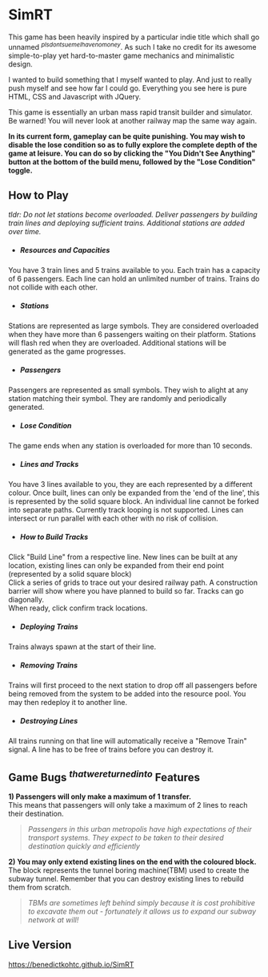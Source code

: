 # SimRT

This game has been heavily inspired by a particular indie title which shall go unnamed <sup>*plsdontsuemeIhavenomoney*</sup>. As such I take no credit for its awesome simple-to-play yet hard-to-master game mechanics and minimalistic design.

I wanted to build something that I myself wanted to play. And just to really push myself and see how far I could go. Everything you see here is pure HTML, CSS and Javascript with JQuery.

This game is essentially an urban mass rapid transit builder and simulator. Be warned! You will never look at another railway map the same way again.

**In its current form, gameplay can be quite punishing. You may wish to disable the lose condition so as to fully explore the complete depth of the game at leisure. You can do so by clicking the "You Didn't See Anything" button at the bottom of the build menu, followed by the "Lose Condition" toggle.**

## How to Play

*tldr: Do not let stations become overloaded. Deliver passengers by building train lines and deploying sufficient trains. Additional stations are added over time.*

* ##### Resources and Capacities
You have 3 train lines and 5 trains available to you. Each train has a capacity of 6 passengers. Each line can hold an unlimited number of trains. Trains do not collide with each other.

* ##### Stations
Stations are represented as large symbols. They are considered overloaded when they have more than 6 passengers waiting on their platform. Stations will flash red when they are overloaded. Additional stations will be generated as the game progresses.

* ##### Passengers
Passengers are represented as small symbols. They wish to alight at any station matching their symbol. They are randomly and periodically generated.

* ##### Lose Condition
The game ends when any station is overloaded for more than 10 seconds.

* ##### Lines and Tracks
You have 3 lines available to you, they are each represented by a different colour. Once built, lines can only be expanded from the 'end of the line', this is represented by the solid square block. An individual line cannot be forked into separate paths. Currently track looping is not supported. Lines can intersect or run parallel with each other with no risk of collision.

* ##### How to Build Tracks
Click "Build Line" from a respective line. New lines can be built at any location, existing lines can only be expanded from their end point (represented by a solid square block)  
Click a series of grids to trace out your desired railway path. A construction barrier will show where you have planned to build so far. Tracks can go diagonally.  
When ready, click confirm track locations.

* ##### Deploying Trains
Trains always spawn at the start of their line.

* ##### Removing Trains
Trains will first proceed to the next station to drop off all passengers before being removed from the system to be added into the resource pool. You may then redeploy it to another line.

* ##### Destroying Lines
All trains running on that line will automatically receive a "Remove Train" signal. A line has to be free of trains before you can destroy it.

## Game Bugs <sup>*thatwereturnedinto*</sup> Features
**1) Passengers will only make a maximum of 1 transfer.**<br>
This means that passengers will only take a maximum of 2 lines to reach their destination.

> *Passengers in this urban metropolis have high expectations of their transport systems. They expect to be taken to their desired destination quickly and efficiently*

**2) You may only extend existing lines on the end with the coloured block.**<br>
The block represents the tunnel boring machine(TBM) used to create the subway tunnel. Remember that you can destroy existing lines to rebuild them from scratch.

> *TBMs are sometimes left behind simply because it is cost prohibitive to excavate them out - fortunately it allows us to expand our subway network at will!*

## Live Version

https://benedictkohtc.github.io/SimRT
